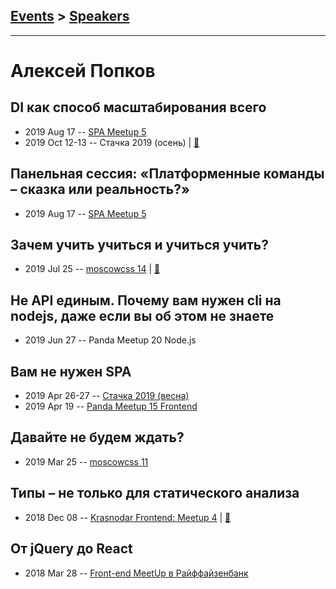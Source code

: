 ## [Events](../README.md) > [Speakers](../speakers.md)
---

# Алексей Попков

## DI как способ масштабирования всего
- 2019 Aug 17 -- [SPA Meetup 5](https://www.youtube.com/watch?v=UgCCksb0VdM&list=PLknJ4Vr6efQHOdSjVkBDWdlHby6v-lO12&index=2)    
- 2019 Oct 12-13 -- Стачка 2019 (осень)  | [:notebook:](https://nastachku.ru/images/companies/1/archives_presentation/inno_2019/frontend/Popkov.pdf)  
## Панельная сессия: «Платформенные команды – сказка или реальность?»
- 2019 Aug 17 -- [SPA Meetup 5](https://www.youtube.com/watch?v=mEpwFo4R43w&list=PLknJ4Vr6efQHOdSjVkBDWdlHby6v-lO12&index=6)    
## Зачем учить учиться и учиться учить?
- 2019 Jul 25 -- [moscowcss 14](https://www.youtube.com/watch?v=_XczxtpLxQ0)  | [:notebook:](https://drive.google.com/file/d/1fVloeMvYICP1ZJJzGcaYiYQbpKARCO3U/view)  
## Не API единым. Почему вам нужен cli на nodejs, даже если вы об этом не знаете
- 2019 Jun 27 -- Panda Meetup 20 Node.js    
## Вам не нужен SPA
- 2019 Apr 26-27 -- [Стачка 2019 (весна)](https://www.youtube.com/watch?v=LsGqLWXvMN8&list=PL8EJzNcJZNp2AMwQWiFhpGjhkjUwghXBg&index=2)    
- 2019 Apr 19 -- [Panda Meetup 15 Frontend](https://www.youtube.com/watch?v=S1jv4o759gg)    
## Давайте не будем ждать?
- 2019 Mar 25 -- [moscowcss 11](https://www.youtube.com/watch?v=ijZTu7aVJtg)    
## Типы – не только для статического анализа
- 2018 Dec 08 -- [Krasnodar Frontend: Meetup 4](https://www.youtube.com/watch?v=Rkb4HVbZ03Q)  | [:notebook:](https://yadi.sk/i/0glnD32Hfpf3KQ)  
## От jQuery до React
- 2018 Mar 28 -- [Front-end MeetUp в Райффайзенбанк](https://youtu.be/5zPbydsnLoE?t=29m56s)    

